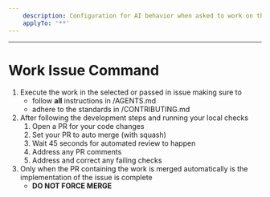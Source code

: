 ```yaml
---
    description: Configuration for AI behavior when asked to work on the next issue
    applyTo: '**'
---
```


---

# Work Issue Command

1. Execute the work in the selected or passed in issue making sure to
   - follow **all** instructions in /AGENTS.md
   - adhere to the standards in /CONTRIBUTING.md
2. After following the development steps and running your local checks
   1. Open a PR for your code changes
   2. Set your PR to auto merge (with squash)
   3. Wait 45 seconds for automated review to happen
   4. Address any PR comments
   5. Address and correct any failing checks
3. Only when the PR containing the work is merged automatically is the implementation of the issue is complete
   - **DO NOT FORCE MERGE**
